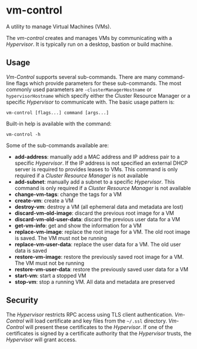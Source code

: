 # vm-control
A utility to manage Virtual Machines (VMs).

The *vm-control* creates and manages VMs by communicating with a *Hypervisor*.
It is typically run on a desktop, bastion or build machine.

## Usage
*Vm-Control* supports several sub-commands. There are many command-line flags
which provide parameters for these sub-commands. The most commonly used
parameters are `-clusterManagerHostname` or `hypervisorHostname` which specify
either the Cluster Resource Manager or a specific *Hypervisor* to communicate
with. The basic usage pattern is:

```
vm-control [flags...] command [args...]
```

Built-in help is available with the command:

```
vm-control -h
```

Some of the sub-commands available are:

- **add-address**: manually add a MAC address and IP address pair to a specific
                   *Hypervisor*. If the IP address is not specified an external
                   DHCP server is required to provides leases to VMs. This
                   command is only required if a *Cluster Resource Manager* is
                   not available
- **add-subnet**: manually add a subnet to a specific *Hypervisor*. This command
                  is only required if a *Cluster Resource Manager* is not
                  available
- **change-vm-tags**: change the tags for a VM
- **create-vm**: create a VM
- **destroy-vm**: destroy a VM (all ephemeral data and metadata are lost)
- **discard-vm-old-image**: discard the previous root image for a VM
- **discard-vm-old-user-data**: discard the previous user data for a VM
- **get-vm-info**: get and show the information for a VM
- **replace-vm-image**: replace the root image for a VM. The old root image is
                        saved. The VM must not be running
- **replace-vm-user-data**: replace the user data for a VM. The old user data is
                        saved
- **restore-vm-image**: restore the previously saved root image for a VM. The VM
                        must not be running
- **restore-vm-user-data**: restore the previously saved user data for a VM
- **start-vm**: start a stopped VM
- **stop-vm**: stop a running VM. All data and metadata are preserved

## Security
The *Hypervisor* restricts RPC access using TLS client authentication.
*Vm-Control* will load certificate and key files from the
`~/.ssl` directory. *Vm-Control* will present these certificates to
the *Hypervisor*. If one of the certificates is signed by a certificate
authority that the *Hypervisor* trusts, the *Hypervisor* will grant access.
